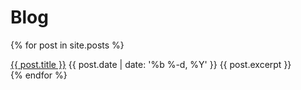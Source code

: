 # Blog

{% for post in site.posts %}
  <div class="post">
        <a href="{{ post.url }}">{{ post.title }}</a>
        {{ post.date | date: '%b %-d, %Y' }}
        {{ post.excerpt }}
  </div>
{% endfor %}